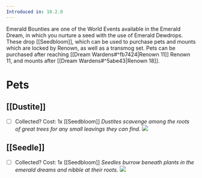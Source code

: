```yaml
---
Introduced in: 10.2.0
---
```

Emerald Bounties are one of the World Events available in the Emerald Dream, in which you nurture a seed with the use of Emerald Dewdrops. 
These drop [[Seedbloom]], which can be used to purchase pets and mounts which are locked by Renown, as well as a transmog set. 
Pets can be purchased after reaching [[Dream Wardens#^fb7424|Renown 11]] Renown 11, and mounts after [[Dream Wardens#^5abe43|Renown 18]].

# Pets
## [[Dustite]]
- [ ] Collected?
Cost: 1x [[Seedbloom]]
_Dustites scavenge among the roots of great trees for any small leavings they can find._
![](https://wow.zamimg.com/modelviewer/ptr2/webthumbs/npc-row/19/114707.jpg)

## [[Seedle]]
- [ ] Collected?
Cost: 1x [[Seedbloom]]
_Seedles burrow beneath plants in the emerald dreams and nibble at their roots._
![](https://wow.zamimg.com/modelviewer/ptr2/webthumbs/npc-row/19/114707.jpg)